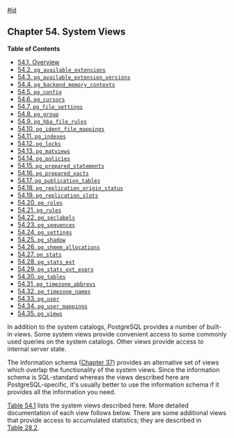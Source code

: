 [#id](#VIEWS)

## Chapter 54. System Views

**Table of Contents**

- [54.1. Overview](views-overview)
- [54.2. `pg_available_extensions`](view-pg-available-extensions)
- [54.3. `pg_available_extension_versions`](view-pg-available-extension-versions)
- [54.4. `pg_backend_memory_contexts`](view-pg-backend-memory-contexts)
- [54.5. `pg_config`](view-pg-config)
- [54.6. `pg_cursors`](view-pg-cursors)
- [54.7. `pg_file_settings`](view-pg-file-settings)
- [54.8. `pg_group`](view-pg-group)
- [54.9. `pg_hba_file_rules`](view-pg-hba-file-rules)
- [54.10. `pg_ident_file_mappings`](view-pg-ident-file-mappings)
- [54.11. `pg_indexes`](view-pg-indexes)
- [54.12. `pg_locks`](view-pg-locks)
- [54.13. `pg_matviews`](view-pg-matviews)
- [54.14. `pg_policies`](view-pg-policies)
- [54.15. `pg_prepared_statements`](view-pg-prepared-statements)
- [54.16. `pg_prepared_xacts`](view-pg-prepared-xacts)
- [54.17. `pg_publication_tables`](view-pg-publication-tables)
- [54.18. `pg_replication_origin_status`](view-pg-replication-origin-status)
- [54.19. `pg_replication_slots`](view-pg-replication-slots)
- [54.20. `pg_roles`](view-pg-roles)
- [54.21. `pg_rules`](view-pg-rules)
- [54.22. `pg_seclabels`](view-pg-seclabels)
- [54.23. `pg_sequences`](view-pg-sequences)
- [54.24. `pg_settings`](view-pg-settings)
- [54.25. `pg_shadow`](view-pg-shadow)
- [54.26. `pg_shmem_allocations`](view-pg-shmem-allocations)
- [54.27. `pg_stats`](view-pg-stats)
- [54.28. `pg_stats_ext`](view-pg-stats-ext)
- [54.29. `pg_stats_ext_exprs`](view-pg-stats-ext-exprs)
- [54.30. `pg_tables`](view-pg-tables)
- [54.31. `pg_timezone_abbrevs`](view-pg-timezone-abbrevs)
- [54.32. `pg_timezone_names`](view-pg-timezone-names)
- [54.33. `pg_user`](view-pg-user)
- [54.34. `pg_user_mappings`](view-pg-user-mappings)
- [54.35. `pg_views`](view-pg-views)

In addition to the system catalogs, PostgreSQL provides a number of built-in views. Some system views provide convenient access to some commonly used queries on the system catalogs. Other views provide access to internal server state.

The information schema ([Chapter 37](information-schema)) provides an alternative set of views which overlap the functionality of the system views. Since the information schema is SQL-standard whereas the views described here are PostgreSQL-specific, it's usually better to use the information schema if it provides all the information you need.

[Table 54.1](views-overview#VIEW-TABLE) lists the system views described here. More detailed documentation of each view follows below. There are some additional views that provide access to accumulated statistics; they are described in [Table 28.2](monitoring-stats#MONITORING-STATS-VIEWS-TABLE).
